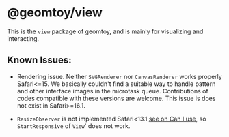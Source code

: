 # @geomtoy/view

This is the `view` package of geomtoy, and is mainly for visualizing and interacting.

## Known Issues:
- Rendering issue. Neither `SVGRenderer` nor `CanvasRenderer` works properly Safari<=15. We basically couldn't find a suitable way to handle pattern and other interface images in the microtask queue. Contributions of codes compatible with these versions are welcome. This issue is does not exist in Safari>=16.1.

- `ResizeObserver` is not implemented Safari<13.1 [see on Can I use](https://caniuse.com/?search=ResizeObserver), so `StartResponsive` of `View`' does not work.

    